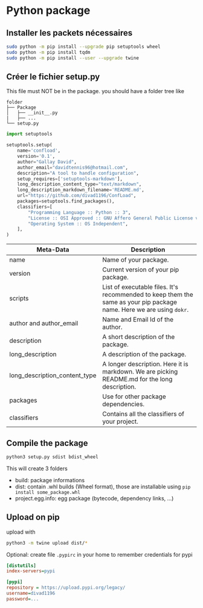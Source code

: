 # Python package

## Installer les packets nécessaires

```bash
sudo python -m pip install --upgrade pip setuptools wheel
sudo python -m pip install tqdm
sudo python -m pip install --user --upgrade twine
```


## Créer le fichier setup.py

This file must NOT be in the package.
you should have a folder tree like
```
folder
├── Package
│   ├── __init__.py
|   ├── ...
└── setup.py

```

```python
import setuptools

setuptools.setup(
    name='confload',
    version='0.1',
    author="Gallay David",
    author_email="davidtennis96@hotmail.com",
    description="A tool to handle configuration",
    setup_requires=['setuptools-markdown'],
    long_description_content_type="text/markdown",
    long_description_markdown_filename='README.md',
    url="https://github.com/divad1196/ConfLoad",
    packages=setuptools.find_packages(),
    classifiers=[
        "Programming Language :: Python :: 3",
        "License :: OSI Approved :: GNU Affero General Public License v3",
        "Operating System :: OS Independent",
    ],
)
```

| **Meta-Data**                 | **Description**                                              |
| ----------------------------- | ------------------------------------------------------------ |
| name                          | Name of your package.                                        |
| version                       | Current version of your pip package.                         |
| scripts                       | List of executable files. It's recommended to keep them the same as your pip package name. Here we are using `dokr`. |
| author and author_email       | Name and Email Id of the author.                             |
| description                   | A short description of the package.                          |
| long_description              | A description of the package.                                |
| long_description_content_type | A longer description. Here it is markdown. We are picking README.md for the long description. |
| packages                      | Use for other package dependencies.                          |
| classifiers                   | Contains all the classifiers of your project.                |

## Compile the package

```bash
python3 setup.py sdist bdist_wheel
```

This will create 3 folders

* build: package informations
* dist: contain .whl builds (Wheel format), those are installable using `pip install some_package.whl`
* project.egg.info: egg package (bytecode, dependency links, ...)

## Upload on pip

upload with 

```bash
python3 -m twine upload dist/*
```



Optional: create file `.pypirc` in your home to remember credentials for pypi

```ini
[distutils] 
index-servers=pypi

[pypi] 
repository = https://upload.pypi.org/legacy/ 
username=divad1196
password=...
```